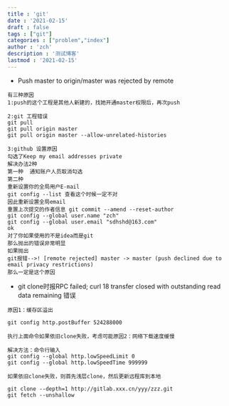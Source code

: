 ```yaml
---
title : 'git'
date : '2021-02-15'
draft : false
tags : ["git"]
categories : ["problem","index"]
author : 'zch'
description : '测试博客'
lastmod : '2021-02-15'
---
```





+ Push master to origin/master was rejected by remote

```
有三种原因
1:push的这个工程是其他人新建的，找她开通master权限后，再次push

2:git 工程错误
git pull
git pull origin master
git pull origin master --allow-unrelated-histories

3:github 设置原因
勾选了Keep my email addresses private
解决办法2种
第一种  通知账户人员取消勾选
第二种
重新设置你的全局用户E-mail
git config --list 查看这个时候一定不对
因此重新设置全局email
重置上次提交的作者信息 git commit --amend --reset-author
git config --global user.name "zch"
git config --global user.email "sdhshd@163.com"
ok
对了你如果使用的不是idea而是git
那么抛出的错误非常明显
如果抛出
git报错-->! [remote rejected] master -> master (push declined due to email privacy restrictions)
那么一定是这个原因
```






+ git clone时报RPC failed; curl 18 transfer closed with outstanding read data remaining 错误
```
原因1：缓存区溢出

git config http.postBuffer 524288000

执行上面命令如果依旧clone失败，考虑可能原因2：网络下载速度缓慢

解决方法：命令行输入
git config --global http.lowSpeedLimit 0
git config --global http.lowSpeedTime 999999

如果依旧clone失败，则首先浅层clone，然后更新远程库到本地

git clone --depth=1 http://gitlab.xxx.cn/yyy/zzz.git
git fetch --unshallow

```
















